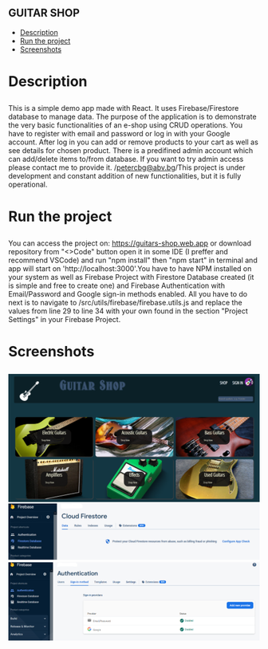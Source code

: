 ## GUITAR SHOP 

- <a href="#description">Description</a>
- <a href="#run-app">Run the project</a>
- <a href="#screens">Screenshots</a>


# <p id="description">Description</p>

This is a simple demo app made with React. It uses Firebase/Firestore database to manage data.
The purpose of the application is to demonstrate the very basic functionalities of an e-shop using CRUD operations.
You have to register with email and password or log in with your Google account. After log in you can
add or remove products to your cart as well as see details for chosen product. There is a predifined
admin account which can add/delete items to/from database. If you want to try admin access please 
contact me to provide it. /petercbg@abv.bg/This project is under development and constant addition
of new functionalities, but it is fully operational.

# <p id="run-app">Run the project</p>

You can access the project on: https://guitars-shop.web.app
                    or
download repository from "<>Code" button open it in some IDE (I preffer and recommend VSCode)
and run "npm install" then "npm start" in terminal and app will start on 'http://localhost:3000'.You have to have NPM installed on your
system as well as Firebase Project with Firestore Database created (it is simple and free to create one)
and Firebase Authentication with Email/Password and Google sign-in methods enabled.
All you have to do next is to navigate to /src/utils/firebase/firebase.utils.js and replace 
the values ​​from line 29 to line 34 with your own found in the section "Project Settings" in your Firebase Project.

# <p id="screens">Screenshots</p>

![Home page](home.png)
![Cloud firestore](firestore.png)
![Authentication](auth.png)